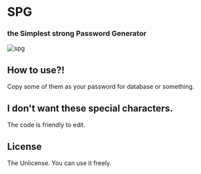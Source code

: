 # SPG
### the **Simplest** strong **Password** **Generator**
![spg](https://user-images.githubusercontent.com/69747100/130422062-5f06e240-dfda-4e6f-aba2-dbdc1bb50691.png)
## How to use?!
Copy some of them as your password for database or something.
## I don't want these special characters.
The code is friendly to edit.
## License
The Unlicense. You can use it freely.
